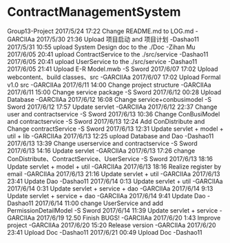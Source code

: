 ﻿# ContractManagementSystem
Group13-Project
2017/5/24 17:22 Change README.md to LOG.md -GARCIIAa
2017/5/30 21:36 Upload 项目启动 and 项目计划 -Dashao11
2017/5/31 10:55 upload System Design doc to the ./Doc -Zihan Mu
2017/6/05 20:41 upload ContractService to the ./src/service -Dashao11
2017/6/05 20:41 upload UserService to the ./src/service -Dashao11
2017/6/05 21:41 Upload E-R Model.mwb -S Sword
2017/6/07 17:02 Upload webcontent、build classes、src -GARCIIAa
2017/6/07 17:02 Upload Formal v1.0 src -GARCIIAa
2017/6/11 14:00 Change project structure -GARCIIAa
2017/6/11 15:00 Change service package -S Sword
2017/6/12 00:28 Upload Database -GARCIIAa
2017/6/12 16:08 Change service+conbusimodel -S Sword
2017/6/12 17:57 Update servlet -GARCIIAa
2017/6/12 22:37 Change user and contractservice -S Sword
2017/6/13 10:36 Change ConBusiModel and contractservice -S Sword
2017/6/13 12:24 Add ConDistribute and Change contractService -S Sword
2017/6/13 12:31 Update servlet + model + util + lib -GARCIIAa
2017/6/13 12:25 upload Database and Dao -Dashao11
2017/6/13 13:39 Change userservice and contractservice -S Sword
2017/6/13 14:16 Update servlet -GARCIIAa
2017/6/13 17:26 change ConDistribute、ContractService、UserService -S Sword
2017/6/13 18:16 Update servlet + model + util -GARCIIAa
2017/6/13 18:16 Realize register by email -GARCIIAa
2017/6/13 21:16 Update servlet + util -GARCIIAa
2017/6/13 23:41 Update Dao -Dashao11
2017/6/14 0:13 Update servlet + util -GARCIIAa
2017/6/14 0:31 Update servlet + service + dao -GARCIIAa
2017/6/14 9:13 Update servlet + service + dao -GARCIIAa
2017/6/14 9:41 Update Dao -Dashao11
2017/6/14 11:00 change UserService and add PermissionDetailModel -S Sword
2017/6/14 11:39 Update servlet + service -GARCIIAa
2017/6/19 12.50 Finish BUGS! -GARCIIAa
2017/6/20 1:43 Improve project -GARCIIAa
2017/6/20 15:20 Release version -GARCIIAa
2017/6/20 23:41 Upload Doc -Dashao11
2017/6/21 00:49 Upload Doc -Dashao11